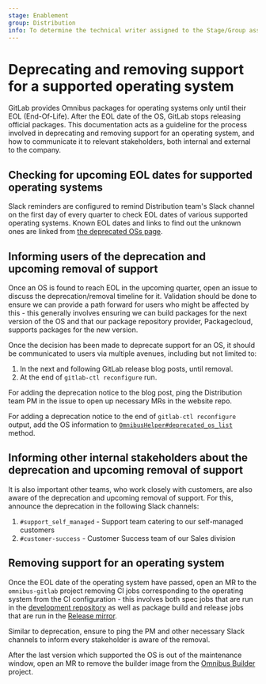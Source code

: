 ```yaml
---
stage: Enablement
group: Distribution
info: To determine the technical writer assigned to the Stage/Group associated with this page, see https://about.gitlab.com/handbook/engineering/ux/technical-writing/#designated-technical-writers
---
```


# Deprecating and removing support for a supported operating system

GitLab provides Omnibus packages for operating systems only until their EOL
(End-Of-Life). After the EOL date of the OS, GitLab stops releasing official
packages. This documentation acts as a guideline for the process involved in
deprecating and removing support for an operating system, and how to communicate
it to relevant stakeholders, both internal and external to the company.

## Checking for upcoming EOL dates for supported operating systems

Slack reminders are configured to remind Distribution team's Slack channel on
the first day of every quarter to check EOL dates of various supported
operating systems. Known EOL dates and links to find out the unknown ones are
linked from [the deprecated OSs page](https://docs.gitlab.com/ee/administration/package_information/package-information/deprecated_os.html).

## Informing users of the deprecation and upcoming removal of support

Once an OS is found to reach EOL in the upcoming quarter, open an issue to
discuss the deprecation/removal timeline for it. Validation should be done to
ensure we can provide a path forward for users who might be affected by this -
this generally involves ensuring we can build packages for the next version of
the OS and that our package repository provider, Packagecloud, supports packages
for the new version.

Once the decision has been made to deprecate support for an OS, it should be
communicated to users via multiple avenues, including but not limited to:

1. In the next and following GitLab release blog posts, until removal.
1. At the end of `gitlab-ctl reconfigure` run.

For adding the deprecation notice to the blog post, ping the Distribution team PM in
the issue to open up necessary MRs in the website repo.

For adding a deprecation notice to the end of `gitlab-ctl reconfigure` output, add
the OS information to [`OmnibusHelper#deprecated_os_list`](https://gitlab.com/gitlab-org/omnibus-gitlab/blob/e0fbef119bdcfccc488713c68c9e076c1a592412/files/gitlab-cookbooks/package/libraries/omnibus_helper.rb#L133)
method.

## Informing other internal stakeholders about the deprecation and upcoming removal of support

It is also important other teams, who work closely with customers, are also
aware of the deprecation and upcoming removal of support. For this, announce the
deprecation in the following Slack channels:

1. `#support_self_managed` - Support team catering to our self-managed customers
1. `#customer-success` - Customer Success team of our Sales division

## Removing support for an operating system

Once the EOL date of the operating system have passed, open an MR to the
`omnibus-gitlab` project removing CI jobs corresponding to the operating system
from the CI configuration - this involves both spec jobs that are run in the
[development repository](https://gitlab.com/gitlab-org/omnibus-gitlab) as well
as package build and release jobs that are run in the
[Release mirror](https://dev.gitlab.org/gitlab/omnibus-gitlab).

Similar to deprecation, ensure to ping the PM and other necessary Slack channels
to inform every stakeholder is aware of the removal.

After the last version which supported the OS is out of the maintenance window,
open an MR to remove the builder image from the
[Omnibus Builder](https://gitlab.com/gitlab-org/gitlab-omnibus-builder)
project.
